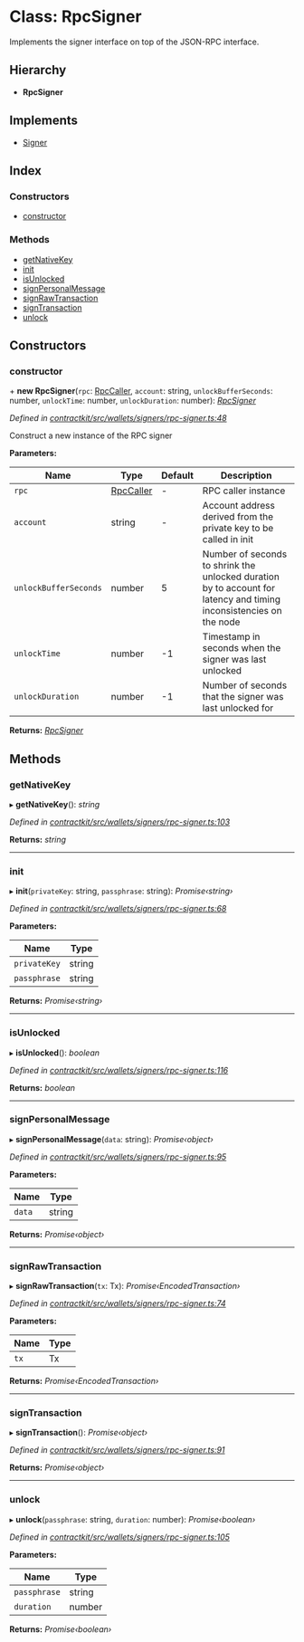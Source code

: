 # Class: RpcSigner

Implements the signer interface on top of the JSON-RPC interface.

## Hierarchy

* **RpcSigner**

## Implements

* [Signer](../interfaces/_contractkit_src_wallets_signers_signer_.signer.md)

## Index

### Constructors

* [constructor](_contractkit_src_wallets_signers_rpc_signer_.rpcsigner.md#constructor)

### Methods

* [getNativeKey](_contractkit_src_wallets_signers_rpc_signer_.rpcsigner.md#getnativekey)
* [init](_contractkit_src_wallets_signers_rpc_signer_.rpcsigner.md#init)
* [isUnlocked](_contractkit_src_wallets_signers_rpc_signer_.rpcsigner.md#isunlocked)
* [signPersonalMessage](_contractkit_src_wallets_signers_rpc_signer_.rpcsigner.md#signpersonalmessage)
* [signRawTransaction](_contractkit_src_wallets_signers_rpc_signer_.rpcsigner.md#signrawtransaction)
* [signTransaction](_contractkit_src_wallets_signers_rpc_signer_.rpcsigner.md#signtransaction)
* [unlock](_contractkit_src_wallets_signers_rpc_signer_.rpcsigner.md#unlock)

## Constructors

###  constructor

\+ **new RpcSigner**(`rpc`: [RpcCaller](../interfaces/_contractkit_src_utils_rpc_caller_.rpccaller.md), `account`: string, `unlockBufferSeconds`: number, `unlockTime`: number, `unlockDuration`: number): *[RpcSigner](_contractkit_src_wallets_signers_rpc_signer_.rpcsigner.md)*

*Defined in [contractkit/src/wallets/signers/rpc-signer.ts:48](https://github.com/celo-org/celo-monorepo/blob/master/packages/contractkit/src/wallets/signers/rpc-signer.ts#L48)*

Construct a new instance of the RPC signer

**Parameters:**

Name | Type | Default | Description |
------ | ------ | ------ | ------ |
`rpc` | [RpcCaller](../interfaces/_contractkit_src_utils_rpc_caller_.rpccaller.md) | - | RPC caller instance |
`account` | string | - | Account address derived from the private key to be called in init |
`unlockBufferSeconds` | number | 5 | Number of seconds to shrink the unlocked duration by to account for latency and timing inconsistencies on the node |
`unlockTime` | number | -1 | Timestamp in seconds when the signer was last unlocked |
`unlockDuration` | number | -1 | Number of seconds that the signer was last unlocked for   |

**Returns:** *[RpcSigner](_contractkit_src_wallets_signers_rpc_signer_.rpcsigner.md)*

## Methods

###  getNativeKey

▸ **getNativeKey**(): *string*

*Defined in [contractkit/src/wallets/signers/rpc-signer.ts:103](https://github.com/celo-org/celo-monorepo/blob/master/packages/contractkit/src/wallets/signers/rpc-signer.ts#L103)*

**Returns:** *string*

___

###  init

▸ **init**(`privateKey`: string, `passphrase`: string): *Promise‹string›*

*Defined in [contractkit/src/wallets/signers/rpc-signer.ts:68](https://github.com/celo-org/celo-monorepo/blob/master/packages/contractkit/src/wallets/signers/rpc-signer.ts#L68)*

**Parameters:**

Name | Type |
------ | ------ |
`privateKey` | string |
`passphrase` | string |

**Returns:** *Promise‹string›*

___

###  isUnlocked

▸ **isUnlocked**(): *boolean*

*Defined in [contractkit/src/wallets/signers/rpc-signer.ts:116](https://github.com/celo-org/celo-monorepo/blob/master/packages/contractkit/src/wallets/signers/rpc-signer.ts#L116)*

**Returns:** *boolean*

___

###  signPersonalMessage

▸ **signPersonalMessage**(`data`: string): *Promise‹object›*

*Defined in [contractkit/src/wallets/signers/rpc-signer.ts:95](https://github.com/celo-org/celo-monorepo/blob/master/packages/contractkit/src/wallets/signers/rpc-signer.ts#L95)*

**Parameters:**

Name | Type |
------ | ------ |
`data` | string |

**Returns:** *Promise‹object›*

___

###  signRawTransaction

▸ **signRawTransaction**(`tx`: Tx): *Promise‹EncodedTransaction›*

*Defined in [contractkit/src/wallets/signers/rpc-signer.ts:74](https://github.com/celo-org/celo-monorepo/blob/master/packages/contractkit/src/wallets/signers/rpc-signer.ts#L74)*

**Parameters:**

Name | Type |
------ | ------ |
`tx` | Tx |

**Returns:** *Promise‹EncodedTransaction›*

___

###  signTransaction

▸ **signTransaction**(): *Promise‹object›*

*Defined in [contractkit/src/wallets/signers/rpc-signer.ts:91](https://github.com/celo-org/celo-monorepo/blob/master/packages/contractkit/src/wallets/signers/rpc-signer.ts#L91)*

**Returns:** *Promise‹object›*

___

###  unlock

▸ **unlock**(`passphrase`: string, `duration`: number): *Promise‹boolean›*

*Defined in [contractkit/src/wallets/signers/rpc-signer.ts:105](https://github.com/celo-org/celo-monorepo/blob/master/packages/contractkit/src/wallets/signers/rpc-signer.ts#L105)*

**Parameters:**

Name | Type |
------ | ------ |
`passphrase` | string |
`duration` | number |

**Returns:** *Promise‹boolean›*
